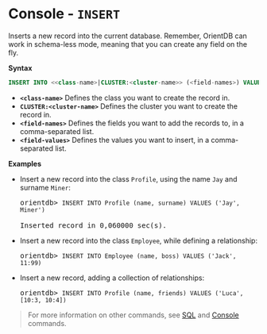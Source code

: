 # Console -  `INSERT`

Inserts a new record into the current database.  Remember, OrientDB can work in schema-less mode, meaning that you can create any field on the fly.

**Syntax**

```sql
INSERT INTO <<class-name>|CLUSTER:<cluster-name>> (<field-names>) VALUES ( <field-values> )
```

- **`<class-name>`** Defines the class you want to create the record in.
- **`CLUSTER:<cluster-name>`** Defines the cluster you want to create the record in.
- **`<field-names>`** Defines the fields you want to add the records to, in a comma-separated list.
- **`<field-values>`** Defines the values you want to insert, in a comma-separated list.


**Examples**

- Insert a new record into the class `Profile`, using the name `Jay` and surname `Miner`:

  <pre>
  orientdb> <code class="lang-sql userinput">INSERT INTO Profile (name, surname) VALUES ('Jay', Miner')</code>

  Inserted record in 0,060000 sec(s).
  </pre>

- Insert a new record into the class `Employee`, while defining a relationship:

  <pre>
  orientdb> <code class="lang-sql userinput">INSERT INTO Employee (name, boss) VALUES ('Jack', 11:99)</code>
  </pre>

- Insert a new record, adding a collection of relationships:

  <pre>
  orientdb> <code class='lang-sql userinput'>INSERT INTO Profile (name, friends) VALUES ('Luca', [10:3, 10:4])</code>
  </pre>

>For more information on other commands, see [SQL](SQL.md) and [Console](Console-Commands.md) commands.
